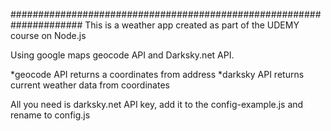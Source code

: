 #####################################################################
This is a weather app created as part of the UDEMY course on Node.js

Using google maps geocode API and Darksky.net API.

*geocode API returns a coordinates from address
*darksky API returns current weather data from coordinates


All you need is darksky.net API key, add it to the config-example.js and rename to config.js
